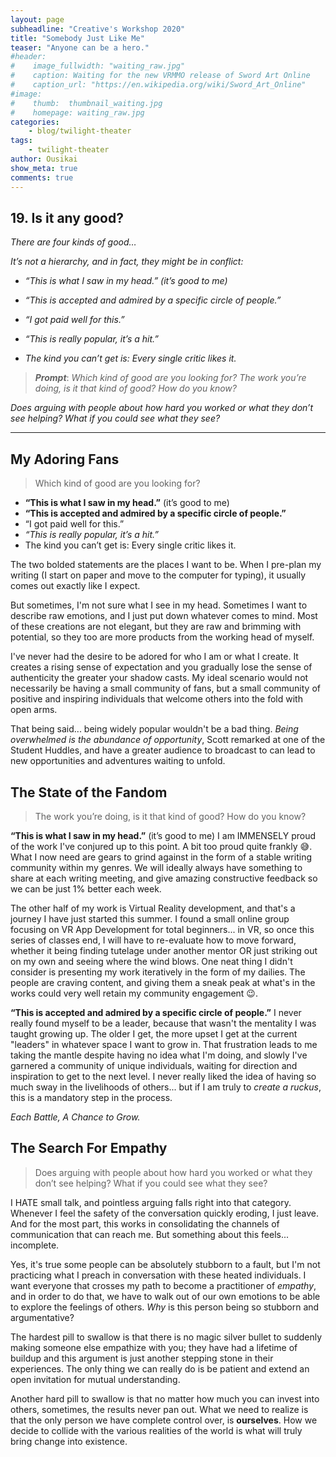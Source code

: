 ```yaml
---
layout: page
subheadline: "Creative's Workshop 2020"
title: "Somebody Just Like Me"
teaser: "Anyone can be a hero."
#header:
#    image_fullwidth: "waiting_raw.jpg"
#    caption: Waiting for the new VRMMO release of Sword Art Online
#    caption_url: "https://en.wikipedia.org/wiki/Sword_Art_Online"
#image:
#    thumb:  thumbnail_waiting.jpg
#    homepage: waiting_raw.jpg
categories:
    - blog/twilight-theater
tags:
    - twilight-theater
author: Ousikai
show_meta: true
comments: true
---
```

## 19. Is it any good?
*There are four kinds of good…*

*It’s not a hierarchy, and in fact, they might be in conflict:*

* *“This is what I saw in my head.” (it’s good to me)*

* *“This is accepted and admired by a specific circle of people.”*

* *“I got paid well for this.”*

* *“This is really popular, it’s a hit.”*

* *The kind you can’t get is: Every single critic likes it.*

> ***Prompt***: *Which kind of good are you looking for? The work you’re doing, is it that kind of good? How do you know?*

*Does arguing with people about how hard you worked or what they don’t see helping? What if you could see what they see?*

----
## My Adoring Fans

>  Which kind of good are you looking for?

* **“This is what I saw in my head.”** (it’s good to me)
* **“This is accepted and admired by a specific circle of people.”**
* “I got paid well for this.”
* *“This is really popular, it’s a hit.”*
* The kind you can’t get is: Every single critic likes it.

The two bolded statements are the places I want to be. When I pre-plan my writing (I start on paper and move to the computer for typing), it usually comes out exactly like I expect. 

But sometimes, I'm not sure what I see in my head. Sometimes I want to describe raw emotions, and I just put down whatever comes to mind. Most of these creations are not elegant, but they are raw and brimming with potential, so they too are more products from the working head of myself.

I've never had the desire to be adored for who I am or what I create. It creates a rising sense of expectation and you gradually lose the sense of authenticity the greater your shadow casts. My ideal scenario would not necessarily be having a small community of fans, but a small community of positive and inspiring individuals that welcome others into the fold with open arms. 

That being said... being widely popular wouldn't be a bad thing. *Being overwhelmed is the abundance of opportunity*, Scott remarked at one of the Student Huddles, and have a greater audience to broadcast to can lead to new opportunities and adventures waiting to unfold. 

## The State of the Fandom
> The work you’re doing, is it that kind of good? How do you know?

 **“This is what I saw in my head.”**  (it’s good to me)
I am IMMENSELY proud of the work I've conjured up to this point. A bit too proud quite frankly :sweat_smile:. What I now need are gears to grind against in the form of a stable writing community within my genres. We will ideally always have something to share at each writing meeting, and give amazing constructive feedback so we can be just 1% better each week. 

The other half of my work is Virtual Reality development, and that's a journey I have just started this summer. I found a small online group focusing on VR App Development for total beginners... in VR, so once this series of classes end, I will have to re-evaluate how to move forward, whether it being finding tutelage under another mentor OR just striking out on my own and seeing where the wind blows.  One neat thing I didn't consider is presenting my work iteratively in the form of my dailies. The people are craving content, and giving them a sneak peak at what's in the works could very well retain my community engagement :wink:.

 **“This is accepted and admired by a specific circle of people.”**
I never really found myself to be a leader, because that wasn't the mentality I was taught growing up. The older I get, the more upset I get at the current "leaders" in whatever space I want to grow in. That frustration leads to me taking the mantle despite having no idea what I'm doing, and slowly I've garnered a community of unique individuals, waiting for direction and inspiration to get to the next level. I never really liked the idea of having so much sway in the livelihoods of others...  but if I am truly to *create a ruckus*, this is a mandatory step in the process. 

*Each Battle, A Chance to Grow.*


## The Search For Empathy 
> Does arguing with people about how hard you worked or what they don’t see helping? What if you could see what they see?


I HATE small talk, and pointless arguing falls right into that category. Whenever I feel the safety of the conversation quickly eroding, I just leave. And for the most part, this works in consolidating the channels of communication that can reach me. But something about this feels... incomplete. 

Yes, it's true some people can be absolutely stubborn to a fault, but I'm not practicing what I preach in conversation with these heated individuals. I want everyone that crosses my path to become a practitioner of *empathy*, and in order to do that, we have to walk out of our own emotions to be able to explore the feelings of others. *Why* is this person being so stubborn and argumentative?  

The hardest pill to swallow is that there is no magic silver bullet to suddenly making someone else empathize with you; they have had a lifetime of buildup and this argument is just another stepping stone in their experiences. The only thing we can really do is be patient and extend an open invitation for mutual understanding. 

Another hard pill to swallow is that no matter how much you can invest into others, sometimes, the results never pan out. What we need to realize is that the only person we have complete control over, is **ourselves**. How we decide to collide with the various realities of the world is what will truly bring change into existence.